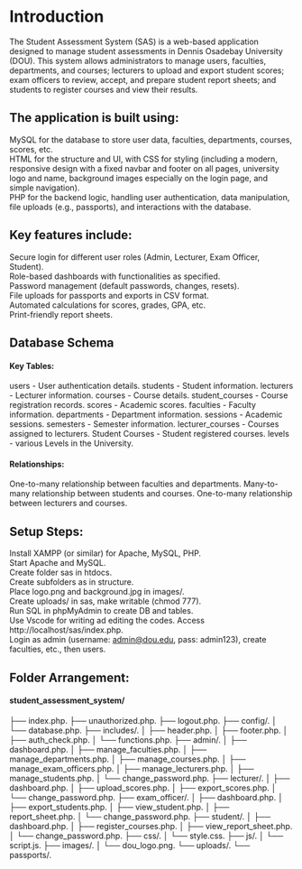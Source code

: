 # Introduction

The Student Assessment System (SAS) is a web-based application designed to manage student assessments in Dennis Osadebay University (DOU). This system allows administrators to manage users, faculties, departments, and courses; lecturers to upload and export student scores; exam officers to review, accept, and prepare student report sheets; and students to register courses and view their results.

## The application is built using:
MySQL for the database to store user data, faculties, departments, courses, scores, etc.  
HTML for the structure and UI, with CSS for styling (including a modern, responsive design with a fixed navbar and footer on all pages, university logo and name, background images especially on the login page, and simple navigation).  
PHP for the backend logic, handling user authentication, data manipulation, file uploads (e.g., passports), and interactions with the database.

## Key features include:
Secure login for different user roles (Admin, Lecturer, Exam Officer, Student).  
Role-based dashboards with functionalities as specified.  
Password management (default passwords, changes, resets).  
File uploads for passports and exports in CSV format.  
Automated calculations for scores, grades, GPA, etc.  
Print-friendly report sheets.

## Database Schema
#### Key Tables:
users - User authentication details. 
students - Student information. 
lecturers - Lecturer information. 
courses - Course details. 
student_courses - Course registration records. 
scores - Academic scores. 
faculties - Faculty information. 
departments - Department information. 
sessions - Academic sessions. 
semesters - Semester information. 
lecturer_courses - Courses assigned to lecturers. 
Student Courses - Student registered courses. 
levels - various Levels in the University. 

#### Relationships:
One-to-many relationship between faculties and departments. 
Many-to-many relationship between students and courses. 
One-to-many relationship between lecturers and courses. 


## Setup Steps:
Install XAMPP (or similar) for Apache, MySQL, PHP.  
Start Apache and MySQL.  
Create folder sas in htdocs.  
Create subfolders as in structure.  
Place logo.png and background.jpg in images/.  
Create uploads/ in sas, make writable (chmod 777).  
Run SQL in phpMyAdmin to create DB and tables.  
Use Vscode for writing ad editing the codes. 
Access http://localhost/sas/index.php.  
Login as admin (username: admin@dou.edu, pass: admin123), create faculties, etc., then users.

## Folder Arrangement:
#### student_assessment_system/
├── index.php. 
├── unauthorized.php. 
├── logout.php. 
├── config/. 
│   └── database.php. 
├── includes/. 
│   ├── header.php. 
│   ├── footer.php. 
│   ├── auth_check.php. 
│   └── functions.php. 
├── admin/. 
│   ├── dashboard.php. 
│   ├── manage_faculties.php. 
│   ├── manage_departments.php. 
│   ├── manage_courses.php. 
│   ├── manage_exam_officers.php. 
│   ├── manage_lecturers.php. 
│   ├── manage_students.php. 
│   └── change_password.php. 
├── lecturer/. 
│   ├── dashboard.php. 
│   ├── upload_scores.php. 
│   ├── export_scores.php. 
│   └── change_password.php. 
├── exam_officer/. 
│   ├── dashboard.php. 
│   ├── export_students.php. 
│   ├── view_student.php. 
│   ├── report_sheet.php. 
│   └── change_password.php. 
├── student/. 
│   ├── dashboard.php. 
│   ├── register_courses.php. 
│   ├── view_report_sheet.php. 
│   └── change_password.php. 
├── css/. 
│   └── style.css. 
├── js/. 
│   └── script.js. 
├── images/. 
│   └── dou_logo.png. 
└── uploads/. 
    └── passports/. 
